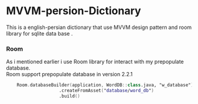# MVVM-persion-Dictionary
This is a english-persian dictionary that use MVVM design pattern and room library for sqlite data base .  
### Room
As i mentioned earlier i use Room library for interact with my prepopulate database.
</br> Room support prepopulate database in version 2.2.1
```kotlin
    Room.databaseBuilder(application, WordDB::class.java, "w_database")
                    .createFromAsset("database/word_db")
                    .build()
```
